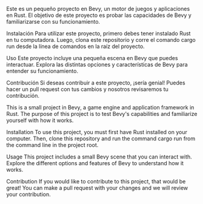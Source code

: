 Este es un pequeño proyecto en Bevy, un motor de juegos y aplicaciones en Rust. El objetivo de este proyecto es probar las capacidades de Bevy y familiarizarse con su funcionamiento.

Instalación
Para utilizar este proyecto, primero debes tener instalado Rust en tu computadora. Luego, clona este repositorio y corre el comando cargo run desde la línea de comandos en la raíz del proyecto.

Uso
Este proyecto incluye una pequeña escena en Bevy que puedes interactuar. Explora las distintas opciones y características de Bevy para entender su funcionamiento.

Contribución
Si deseas contribuir a este proyecto, ¡sería genial! Puedes hacer un pull request con tus cambios y nosotros revisaremos tu contribución.

This is a small project in Bevy, a game engine and application framework in Rust. The purpose of this project is to test Bevy's capabilities and familiarize yourself with how it works.

Installation
To use this project, you must first have Rust installed on your computer. Then, clone this repository and run the command cargo run from the command line in the project root.

Usage
This project includes a small Bevy scene that you can interact with. Explore the different options and features of Bevy to understand how it works.

Contribution
If you would like to contribute to this project, that would be great! You can make a pull request with your changes and we will review your contribution.